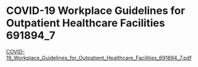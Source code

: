 # COVID-19 Workplace Guidelines for Outpatient Healthcare Facilities 691894_7

[COVID-19_Workplace_Guidelines_for_Outpatient_Healthcare_Facilities_691894_7.pdf](COVID-19%20Workplace%20Guidelines%20for%20Outpatient%20Healt%2062ae4e34feb4402d9506edce78ef66db/COVID-19_Workplace_Guidelines_for_Outpatient_Healthcare_Facilities_691894_7.pdf)
